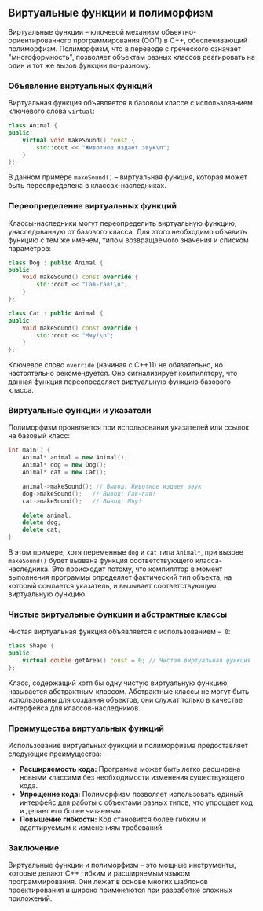 ## Виртуальные функции и полиморфизм

Виртуальные функции – ключевой механизм объектно-ориентированного программирования (ООП) в C++, обеспечивающий полиморфизм. Полиморфизм, что в переводе с греческого означает "многоформность", позволяет объектам разных классов реагировать на один и тот же вызов функции по-разному. 

### Объявление виртуальных функций

Виртуальная функция объявляется в базовом классе с использованием ключевого слова `virtual`:

```c++
class Animal {
public:
    virtual void makeSound() const { 
        std::cout << "Животное издает звук\n"; 
    }
};
```

В данном примере `makeSound()` – виртуальная функция, которая может быть переопределена в классах-наследниках.

### Переопределение виртуальных функций

Классы-наследники могут переопределить виртуальную функцию, унаследованную от базового класса. Для этого необходимо объявить функцию с тем же именем, типом возвращаемого значения и списком параметров:

```c++
class Dog : public Animal {
public:
    void makeSound() const override { 
        std::cout << "Гав-гав!\n"; 
    }
};

class Cat : public Animal {
public:
    void makeSound() const override { 
        std::cout << "Мяу!\n"; 
    }
};
```

Ключевое слово `override` (начиная с C++11) не обязательно, но настоятельно рекомендуется. Оно сигнализирует компилятору, что данная функция переопределяет виртуальную функцию базового класса.  

### Виртуальные функции и указатели

Полиморфизм проявляется при использовании указателей или ссылок на базовый класс:

```c++
int main() {
    Animal* animal = new Animal();
    Animal* dog = new Dog();
    Animal* cat = new Cat();

    animal->makeSound(); // Вывод: Животное издает звук
    dog->makeSound();   // Вывод: Гав-гав!
    cat->makeSound();   // Вывод: Мяу!

    delete animal;
    delete dog;
    delete cat;
}
```

В этом примере, хотя переменные `dog` и `cat` типа `Animal*`, при вызове `makeSound()` будет вызвана функция соответствующего класса-наследника. Это происходит потому, что компилятор в момент выполнения программы определяет фактический тип объекта, на который ссылается указатель, и вызывает соответствующую виртуальную функцию.

### Чистые виртуальные функции и абстрактные классы

Чистая виртуальная функция объявляется с использованием `= 0`:

```c++
class Shape {
public:
    virtual double getArea() const = 0; // Чистая виртуальная функция
};
```

Класс, содержащий хотя бы одну чистую виртуальную функцию, называется абстрактным классом. Абстрактные классы не могут быть использованы для создания объектов, они служат только в качестве интерфейса для классов-наследников.

### Преимущества виртуальных функций

Использование виртуальных функций и полиморфизма предоставляет следующие преимущества:

* **Расширяемость кода:** Программа может быть легко расширена новыми классами без необходимости изменения существующего кода.
* **Упрощение кода:** Полиморфизм позволяет использовать единый интерфейс для работы с объектами разных типов, что упрощает код и делает его более читаемым.
* **Повышение гибкости:** Код становится более гибким и адаптируемым к изменениям требований.

### Заключение

Виртуальные функции и полиморфизм – это мощные инструменты, которые делают C++ гибким и расширяемым языком программирования.  Они лежат в основе многих шаблонов проектирования и широко применяются при разработке сложных приложений. 
